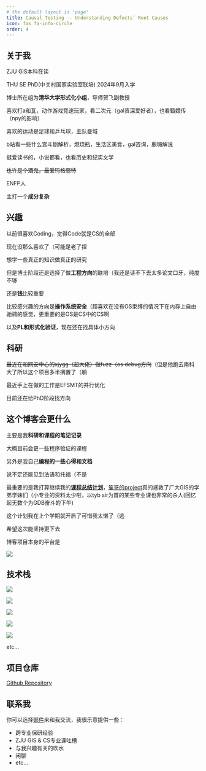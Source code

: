 ```yaml
---
# the default layout is 'page'
title: Causal Testing -- Understanding Defects’ Root Causes
icon: fas fa-info-circle
order: 4
---
```


## 关于我

ZJU GIS本科在读

THU SE PhD(中关村国家实验室联培) 2024年9月入学

博士所在组为**清华大学形式化小组**，导师贺飞副教授

喜欢打a和瓦，动作游戏竞速玩家，看二次元（gal资深爱好者），也看甄嬛传（npy的影响）

喜欢的运动是足球和乒乓球，主队曼城

b站看一些什么宫斗剧解析，燃烧瓶，生活区美食，gal咨询，鹿嗨解说

挺爱读书的，小说都看，也看历史和纪实文学

~~也许是个酒鬼，最爱玛格丽特~~

ENFP人

主打一个**成分复杂**

## **兴趣**

以前很喜欢Coding，觉得Code就是CS的全部

现在没那么喜欢了（可能是老了捏

想学一些真正的知识做真正的研究

但是博士阶段还是选择了做**工程方向**的联培（我还是读不下去太多论文口牙，纯度不够

还是**钱**比较重要

比较感兴趣的方向是**操作系统安全**（超喜欢在没有OS束缚的情况下在内存上自由驰骋的感觉，更重要的是OS是CS中的CS啊

以及**PL和形式化验证**，现在还在找具体小方向

## 科研

~~最近在和网安中心的xjygg（超大佬）做fuzz（os debug方向~~（但是他跑去南科大了所以这个项目多半搁置了（躺

最近手上在做的工作是EFSMT的并行优化

目前还在给PhD阶段找方向

## 这个博客会更什么

主要是我**科研和课程的笔记记录**

大概目前会更一些程序验证的课程

另外是我自己**编程的一些心得和文档**

说不定还能见到法语和托福（不是

最重要的是我打算继续我的[**课程总结计划**](https://github.com/jwimd/ZJU-GIS-CS-Course-Guide)，[笙哥的project](https://github.com/yunwei37/ZJU-CS-GIS-ClassNotes)真的拯救了广大GIS的学弟学妹们（小专业的资料太少啦，以tyb sir为首的某些专业课也非常的杀人(回忆起无数个为GDB奋斗的下午)

这个计划我在上个学期就开启了可惜我太懒了（逃

希望这次能坚持更下去

博客项目本身的平台是

![](https://img.shields.io/badge/Ubuntu-v20.04-brightgreen)

## 技术栈

![](https://img.shields.io/badge/C-C17-blue)

![](https://img.shields.io/badge/C%2B%2B-GCC%2022-blue)

![](https://img.shields.io/badge/Python-%3E3.0-blue)

![](https://img.shields.io/badge/JavaScript-%09%20ECMAScript%202021-blue)

![](https://img.shields.io/badge/Nodejs-vue3-blue)

etc...

## 项目仓库

[Github Repository](https://github.com/jwimd/jwimd.github.io)

## 联系我

你可以选择[邮件](mailto:chenjiewei@zju.edu.cn)来和我交流，我很乐意提供一些：

- 跨专业保研经验
- ZJU GIS & CS专业课吐槽
- 与我兴趣有关的吹水
- 闲聊
- etc...
